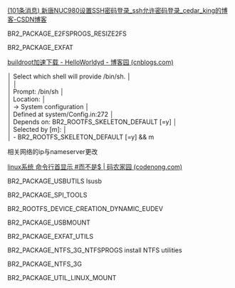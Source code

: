 [(101条消息) 新唐NUC980设置SSH密码登录_ssh允许密码登录_cedar_king的博客-CSDN博客](https://blog.csdn.net/m0_46222499/article/details/124748995)

BR2_PACKAGE_E2FSPROGS_RESIZE2FS

BR2_PACKAGE_EXFAT

[buildroot加速下载 - HelloWorldyd - 博客园 (cnblogs.com)](https://www.cnblogs.com/yddeboke/p/16459138.html)

  │ Select which shell will provide /bin/sh.                                │  
  │                                                                         │  
  │ Prompt: /bin/sh                                                         │  
  │   Location:                                                             │  
  │     -> System configuration                                             │  
  │   Defined at system/Config.in:272                                       │  
  │   Depends on: BR2_ROOTFS_SKELETON_DEFAULT [=y]                          │  
  │   Selected by [m]:                                                      │  
  │   - BR2_ROOTFS_SKELETON_DEFAULT [=y] && m 

相关网络的ip与nameserver更改

[linux系统 命令行首显示 #而不是$ | 码农家园 (codenong.com)](https://www.codenong.com/cs105695464/)



BR2_PACKAGE_USBUTILS lsusb

BR2_PACKAGE_SPI_TOOLS

BR2_ROOTFS_DEVICE_CREATION_DYNAMIC_EUDEV

BR2_PACKAGE_USBMOUNT

 BR2_PACKAGE_EXFAT_UTILS

BR2_PACKAGE_NTFS_3G_NTFSPROGS install NTFS utilities 

BR2_PACKAGE_NTFS_3G

BR2_PACKAGE_UTIL_LINUX_MOUNT